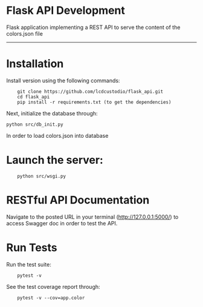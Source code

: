 Flask API Development
===========


Flask application implementing a REST API to serve the content of the colors.json file


------------

Installation
===========================

Install version using the following commands:


```
    git clone https://github.com/lcdcustodio/flask_api.git
    cd flask_api
    pip install -r requirements.txt (to get the dependencies)
```    

Next, initialize the database through:

```
python src/db_init.py
```

In order to load colors.json into database

Launch the server:
===========================
```
    python src/wsgi.py
```

RESTful API Documentation
=========================
Navigate to the posted URL in your terminal (http://127.0.0.1:5000/) to access Swagger doc in order to test the API.

Run Tests
===========================

Run the test suite:

```
    pytest -v
```   

See the test coverage report through:

```
    pytest -v --cov=app.color
```    